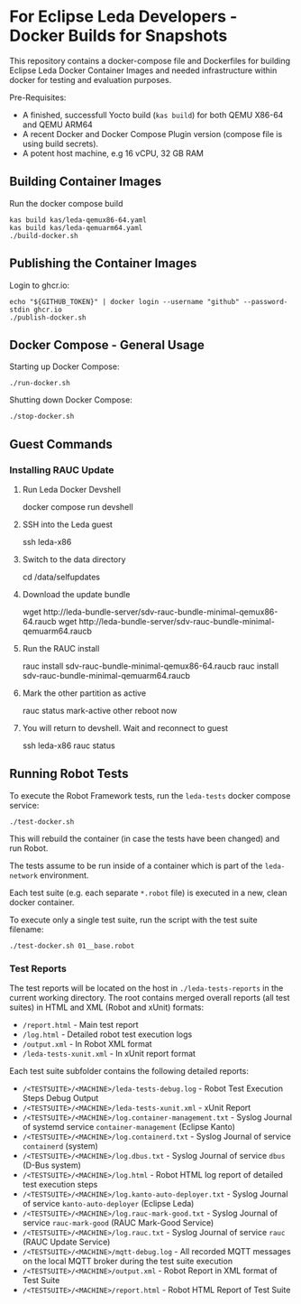 # For Eclipse Leda Developers - Docker Builds for Snapshots

This repository contains a docker-compose file and Dockerfiles for building Eclipse Leda Docker Container Images
and needed infrastructure within docker for testing and evaluation purposes.

Pre-Requisites:
- A finished, successfull Yocto build (`kas build`) for both QEMU X86-64 and QEMU ARM64
- A recent Docker and Docker Compose Plugin version (compose file is using build secrets).
- A potent host machine, e.g 16 vCPU, 32 GB RAM

## Building Container Images

Run the docker compose build

    kas build kas/leda-qemux86-64.yaml
    kas build kas/leda-qemuarm64.yaml
    ./build-docker.sh

## Publishing the Container Images

Login to ghcr.io:

    echo "${GITHUB_TOKEN}" | docker login --username "github" --password-stdin ghcr.io
    ./publish-docker.sh

## Docker Compose - General Usage

Starting up Docker Compose:

    ./run-docker.sh

Shutting down Docker Compose:

    ./stop-docker.sh

## Guest Commands

### Installing RAUC Update

1. Run Leda Docker Devshell

    docker compose run devshell

2. SSH into the Leda guest

    ssh leda-x86

3. Switch to the data directory

    cd /data/selfupdates

4. Download the update bundle

    wget http://leda-bundle-server/sdv-rauc-bundle-minimal-qemux86-64.raucb
    wget http://leda-bundle-server/sdv-rauc-bundle-minimal-qemuarm64.raucb

5. Run the RAUC install

    rauc install sdv-rauc-bundle-minimal-qemux86-64.raucb
    rauc install sdv-rauc-bundle-minimal-qemuarm64.raucb

6. Mark the other partition as active

    rauc status mark-active other
    reboot now

7. You will return to devshell. Wait and reconnect to guest

    ssh leda-x86
    rauc status

## Running Robot Tests

To execute the Robot Framework tests, run the `leda-tests` docker compose service:

    ./test-docker.sh

This will rebuild the container (in case the tests have been changed) and run Robot.

The tests assume to be run inside of a container which is part of the `leda-network` environment.

Each test suite (e.g. each separate `*.robot` file) is executed in a new, clean docker container.

To execute only a single test suite, run the script with the test suite filename:

    ./test-docker.sh 01__base.robot

### Test Reports

The test reports will be located on the host in `./leda-tests-reports` in the current working directory.
The root contains merged overall reports (all test suites) in HTML and XML (Robot and xUnit) formats:

- `/report.html` - Main test report
- `/log.html` - Detailed robot test execution logs
- `/output.xml` - In Robot XML format
- `/leda-tests-xunit.xml` - In xUnit report format

Each test suite subfolder contains the following detailed reports:

- `/<TESTSUITE>/<MACHINE>/leda-tests-debug.log` - Robot Test Execution Steps Debug Output
- `/<TESTSUITE>/<MACHINE>/leda-tests-xunit.xml` - xUnit Report
- `/<TESTSUITE>/<MACHINE>/log.container-management.txt` - Syslog Journal of systemd service `container-management` (Eclipse Kanto)
- `/<TESTSUITE>/<MACHINE>/log.containerd.txt` - Syslog Journal of service `containerd` (system)
- `/<TESTSUITE>/<MACHINE>/log.dbus.txt` - Syslog Journal of service `dbus` (D-Bus system)
- `/<TESTSUITE>/<MACHINE>/log.html` - Robot HTML log report of detailed test execution steps
- `/<TESTSUITE>/<MACHINE>/log.kanto-auto-deployer.txt` - Syslog Journal of service `kanto-auto-deployer` (Eclipse Leda)
- `/<TESTSUITE>/<MACHINE>/log.rauc-mark-good.txt` - Syslog Journal of service `rauc-mark-good` (RAUC Mark-Good Service)
- `/<TESTSUITE>/<MACHINE>/log.rauc.txt` - Syslog Journal of service `rauc` (RAUC Update Service)
- `/<TESTSUITE>/<MACHINE>/mqtt-debug.log` - All recorded MQTT messages on the local MQTT broker during the test suite execution
- `/<TESTSUITE>/<MACHINE>/output.xml` - Robot Report in XML format of Test Suite
- `/<TESTSUITE>/<MACHINE>/report.html` - Robot HTML Report of Test Suite

